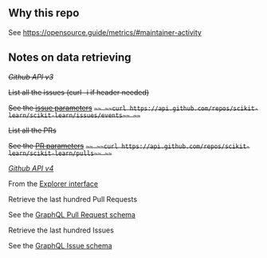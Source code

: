 ## Why this repo

See https://opensource.guide/metrics/#maintainer-activity

## Notes on data retrieving 

~~_Github API v3_~~

~~List all the issues (curl -i if header needed)~~

~~See the [issue parameters](https://developer.github.com/v3/issues/#parameters)~~
~~```~~
~~curl https://api.github.com/repos/scikit-learn/scikit-learn/issues/events~~
~~```~~

~~List all the PRs~~

~~See the [PR parameters](https://developer.github.com/v3/pulls/#parameters)~~
~~```~~
~~curl https://api.github.com/repos/scikit-learn/scikit-learn/pulls~~
~~```~~


_[Github API v4](https://developer.github.com/v4/)_

From the [Explorer interface](https://developer.github.com/v4/explorer/)

Retrieve the last hundred Pull Requests

See the [GraphQL Pull Request schema](https://developer.github.com/v4/object/pullrequest/)

Retrieve the last hundred Issues

See the [GraphQL Issue schema](https://developer.github.com/v4/object/issue/)
